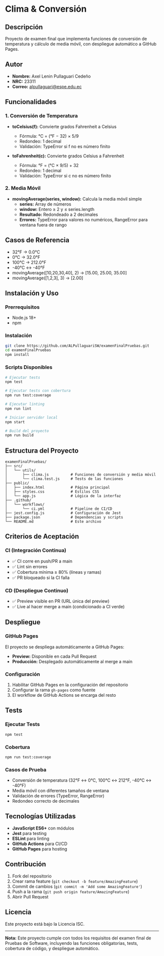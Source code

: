 # Clima & Conversión

## Descripción
Proyecto de examen final que implementa funciones de conversión de temperatura y cálculo de media móvil, con despliegue automático a GitHub Pages.

## Autor
- **Nombre:** Axel Lenin Pullaguari Cedeño
- **NRC:** 23311
- **Correo:** alpullaguari@espe.edu.ec

## Funcionalidades

### 1. Conversión de Temperatura
- **toCelsius(f):** Convierte grados Fahrenheit a Celsius
  - Fórmula: °C = (°F − 32) × 5/9
  - Redondeo: 1 decimal
  - Validación: TypeError si f no es número finito

- **toFahrenheit(c):** Convierte grados Celsius a Fahrenheit
  - Fórmula: °F = (°C × 9/5) + 32
  - Redondeo: 1 decimal
  - Validación: TypeError si c no es número finito

### 2. Media Móvil
- **movingAverage(series, window):** Calcula la media móvil simple
  - **series:** Array de números
  - **window:** Entero ≥ 2 y ≤ series.length
  - **Resultado:** Redondeado a 2 decimales
  - **Errores:** TypeError para valores no numéricos, RangeError para ventana fuera de rango

## Casos de Referencia
- 32°F → 0.0°C
- 0°C → 32.0°F
- 100°C → 212.0°F
- -40°C ↔ -40°F
- movingAverage([10,20,30,40], 2) → [15.00, 25.00, 35.00]
- movingAverage([1,2,3], 3) → [2.00]

## Instalación y Uso

### Prerrequisitos
- Node.js 18+
- npm

### Instalación
```bash
git clone https://github.com/ALPullaguariSW/examenFinalPruebas.git
cd examenFinalPruebas
npm install
```

### Scripts Disponibles
```bash
# Ejecutar tests
npm test

# Ejecutar tests con cobertura
npm run test:coverage

# Ejecutar linting
npm run lint

# Iniciar servidor local
npm start

# Build del proyecto
npm run build
```

## Estructura del Proyecto
```
examenFinalPruebas/
├── src/
│   └── utils/
│       ├── clima.js          # Funciones de conversión y media móvil
│       └── clima.test.js     # Tests de las funciones
├── public/
│   ├── index.html            # Página principal
│   ├── styles.css            # Estilos CSS
│   └── app.js                # Lógica de la interfaz
├── .github/
│   └── workflows/
│       └── ci.yml            # Pipeline de CI/CD
├── jest.config.js            # Configuración de Jest
├── package.json              # Dependencias y scripts
└── README.md                 # Este archivo
```

## Criterios de Aceptación

### CI (Integración Continua)
- ✅ CI corre en push/PR a main
- ✅ Lint sin errores
- ✅ Cobertura mínima ≥ 80% (líneas y ramas)
- ✅ PR bloqueado si la CI falla

### CD (Despliegue Continuo)
- ✅ Preview visible en PR (URL única del preview)
- ✅ Live al hacer merge a main (condicionado a CI verde)

## Despliegue

### GitHub Pages
El proyecto se despliega automáticamente a GitHub Pages:
- **Preview:** Disponible en cada Pull Request
- **Producción:** Desplegado automáticamente al merge a main

### Configuración
1. Habilitar GitHub Pages en la configuración del repositorio
2. Configurar la rama `gh-pages` como fuente
3. El workflow de GitHub Actions se encarga del resto

## Tests

### Ejecutar Tests
```bash
npm test
```

### Cobertura
```bash
npm run test:coverage
```

### Casos de Prueba
- Conversión de temperatura (32°F ↔ 0°C, 100°C ↔ 212°F, -40°C ↔ -40°F)
- Media móvil con diferentes tamaños de ventana
- Validación de errores (TypeError, RangeError)
- Redondeo correcto de decimales

## Tecnologías Utilizadas
- **JavaScript ES6+** con módulos
- **Jest** para testing
- **ESLint** para linting
- **GitHub Actions** para CI/CD
- **GitHub Pages** para hosting

## Contribución
1. Fork del repositorio
2. Crear rama feature (`git checkout -b feature/AmazingFeature`)
3. Commit de cambios (`git commit -m 'Add some AmazingFeature'`)
4. Push a la rama (`git push origin feature/AmazingFeature`)
5. Abrir Pull Request

## Licencia
Este proyecto está bajo la Licencia ISC.

---

**Nota:** Este proyecto cumple con todos los requisitos del examen final de Pruebas de Software, incluyendo las funciones obligatorias, tests, cobertura de código, y despliegue automático.
